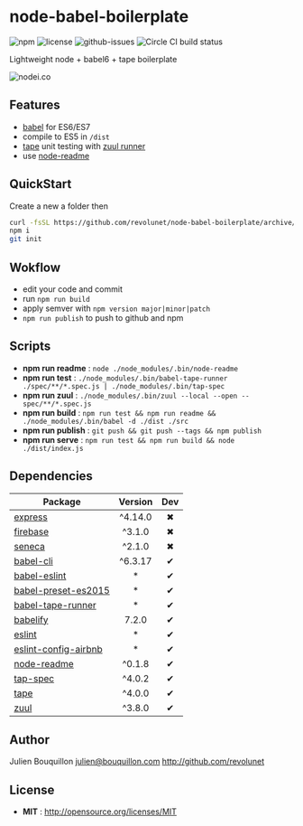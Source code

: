 # node-babel-boilerplate

![npm](https://img.shields.io/npm/v/node-babel-boilerplate.svg) ![license](https://img.shields.io/npm/l/node-babel-boilerplate.svg) ![github-issues](https://img.shields.io/github/issues/revolunet/node-babel-boilerplate.svg) ![Circle CI build status](https://circleci.com/gh/revolunet/node-babel-boilerplate.svg?style=svg)

Lightweight node + babel6 + tape boilerplate

![nodei.co](https://nodei.co/npm/node-babel-boilerplate.png?downloads=true&downloadRank=true&stars=true)

## Features

 - [babel](http://babeljs.io) for ES6/ES7
 - compile to ES5 in `/dist`
 - [tape](https://github.com/substack/tape) unit testing with [zuul runner](https://github.com/defunctzombie/zuul)
 - use [node-readme](http://github.com/revolunet/node-readme)

## QuickStart

Create a new a folder then

```sh
curl -fsSL https://github.com/revolunet/node-babel-boilerplate/archive/master.tar.gz | tar -xz --strip-components=1 node-babel-boilerplate-master
npm i 
git init
```

## Wokflow

- edit your code and commit
- run `npm run build`
- apply semver with `npm version major|minor|patch`
- `npm run publish` to push to github and npm

## Scripts

 - **npm run readme** : `node ./node_modules/.bin/node-readme`
 - **npm run test** : `./node_modules/.bin/babel-tape-runner ./spec/**/*.spec.js | ./node_modules/.bin/tap-spec`
 - **npm run zuul** : `./node_modules/.bin/zuul --local --open -- spec/**/*.spec.js`
 - **npm run build** : `npm run test && npm run readme && ./node_modules/.bin/babel -d ./dist ./src`
 - **npm run publish** : `git push && git push --tags && npm publish`
 - **npm run serve** : `npm run test && npm run build && node ./dist/index.js`

## Dependencies

Package | Version | Dev
--- |:---:|:---:
[express](https://www.npmjs.com/package/express) | ^4.14.0 | ✖
[firebase](https://www.npmjs.com/package/firebase) | ^3.1.0 | ✖
[seneca](https://www.npmjs.com/package/seneca) | ^2.1.0 | ✖
[babel-cli](https://www.npmjs.com/package/babel-cli) | ^6.3.17 | ✔
[babel-eslint](https://www.npmjs.com/package/babel-eslint) | * | ✔
[babel-preset-es2015](https://www.npmjs.com/package/babel-preset-es2015) | * | ✔
[babel-tape-runner](https://www.npmjs.com/package/babel-tape-runner) | * | ✔
[babelify](https://www.npmjs.com/package/babelify) | 7.2.0 | ✔
[eslint](https://www.npmjs.com/package/eslint) | * | ✔
[eslint-config-airbnb](https://www.npmjs.com/package/eslint-config-airbnb) | * | ✔
[node-readme](https://www.npmjs.com/package/node-readme) | ^0.1.8 | ✔
[tap-spec](https://www.npmjs.com/package/tap-spec) | ^4.0.2 | ✔
[tape](https://www.npmjs.com/package/tape) | ^4.0.0 | ✔
[zuul](https://www.npmjs.com/package/zuul) | ^3.8.0 | ✔


## Author

Julien Bouquillon <julien@bouquillon.com> http://github.com/revolunet

## License

 - **MIT** : http://opensource.org/licenses/MIT

